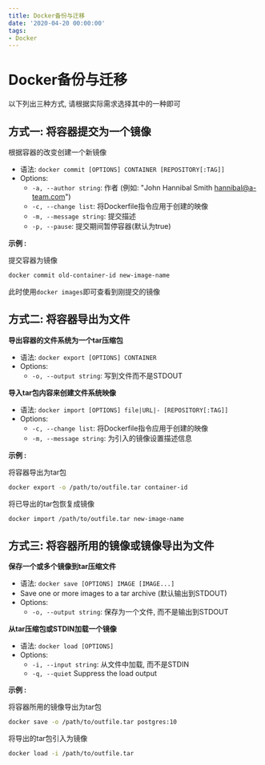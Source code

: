 ```yaml
---
title: Docker备份与迁移
date: '2020-04-20 00:00:00'
tags:
- Docker
---
```

# Docker备份与迁移

以下列出三种方式, 请根据实际需求选择其中的一种即可

## 方式一: 将容器提交为一个镜像

根据容器的改变创建一个新镜像

- 语法: `docker commit [OPTIONS] CONTAINER [REPOSITORY[:TAG]]`
- Options:
  - `-a, --author string`: 作者 (例如: "John Hannibal Smith <hannibal@a-team.com>")
  - `-c, --change list`: 将Dockerfile指令应用于创建的映像
  - `-m, --message string`: 提交描述
  - `-p, --pause`: 提交期间暂停容器(默认为true)

**示例 :**

提交容器为镜像
```bash
docker commit old-container-id new-image-name
```

此时使用`docker images`即可查看到刚提交的镜像


## 方式二: 将容器导出为文件

**导出容器的文件系统为一个tar压缩包**

- 语法: `docker export [OPTIONS] CONTAINER`
- Options:
  - `-o, --output string`: 写到文件而不是STDOUT

**导入tar包内容来创建文件系统映像**

- 语法: `docker import [OPTIONS] file|URL|- [REPOSITORY[:TAG]]`
- Options:
  - `-c, --change list`: 将Dockerfile指令应用于创建的映像
  - `-m, --message string`: 为引入的镜像设置描述信息

**示例 :**

将容器导出为tar包
```bash
docker export -o /path/to/outfile.tar container-id
```

将已导出的tar包恢复成镜像
```bash
docker import /path/to/outfile.tar new-image-name
```

## 方式三: 将容器所用的镜像或镜像导出为文件

**保存一个或多个镜像到tar压缩文件**

- 语法:	`docker save [OPTIONS] IMAGE [IMAGE...]`
- Save one or more images to a tar archive (默认输出到STDOUT)
- Options:
  - `-o, --output string`: 保存为一个文件, 而不是输出到STDOUT

**从tar压缩包或STDIN加载一个镜像**

- 语法: `docker load [OPTIONS]`
- Options:
  - `-i, --input string`: 从文件中加载, 而不是STDIN
  - `-q, --quiet` Suppress the load output

**示例 :**

将容器所用的镜像导出为tar包
```bash
docker save -o /path/to/outfile.tar postgres:10
```

将导出的tar包引入为镜像
```bash
docker load -i /path/to/outfile.tar 
```

